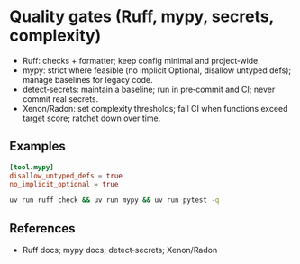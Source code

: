 # Quality gates (Ruff, mypy, secrets, complexity)

- Ruff: checks + formatter; keep config minimal and project‑wide.
- mypy: strict where feasible (no implicit Optional, disallow untyped defs); manage baselines for legacy code.
- detect‑secrets: maintain a baseline; run in pre‑commit and CI; never commit real secrets.
- Xenon/Radon: set complexity thresholds; fail CI when functions exceed target score; ratchet down over time.

## Examples

```toml
[tool.mypy]
disallow_untyped_defs = true
no_implicit_optional = true
```

```bash
uv run ruff check && uv run mypy && uv run pytest -q
```

## References
- Ruff docs; mypy docs; detect‑secrets; Xenon/Radon
